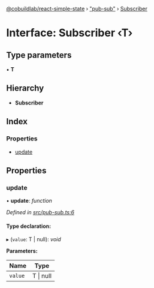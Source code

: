 [@cobuildlab/react-simple-state](../README.md) › ["pub-sub"](../modules/_pub_sub_.md) › [Subscriber](_pub_sub_.subscriber.md)

# Interface: Subscriber ‹**T**›

## Type parameters

▪ **T**

## Hierarchy

* **Subscriber**

## Index

### Properties

* [update](_pub_sub_.subscriber.md#update)

## Properties

###  update

• **update**: *function*

*Defined in [src/pub-sub.ts:6](https://github.com/cobuildlab/react-simple-state/blob/0a311bb/src/pub-sub.ts#L6)*

#### Type declaration:

▸ (`value`: T | null): *void*

**Parameters:**

Name | Type |
------ | ------ |
`value` | T &#124; null |
